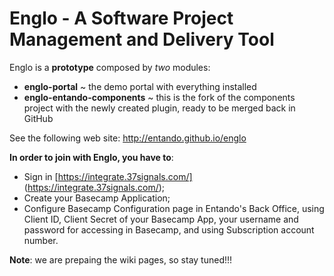 # Englo - A Software Project Management and Delivery Tool

Englo is a **prototype** composed by *two* modules:

* **englo-portal** ~ the demo portal with everything installed 
* **englo-entando-components** ~ this is the fork of the components project with the newly created plugin, ready to be merged back in GitHub

See the following web site: http://entando.github.io/englo

**In order to join with Englo, you have to**:

* Sign in [https://integrate.37signals.com/] (https://integrate.37signals.com/);
* Create your Basecamp Application;
* Configure Basecamp Configuration page in Entando's Back Office, using Client ID, Client Secret of your Basecamp App, your username and password for accessing in Basecamp, and using Subscription account number.

**Note**: we are prepaing the wiki pages, so stay tuned!!!
